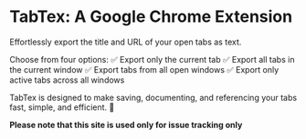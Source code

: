 # TabTex: A Google Chrome Extension

Effortlessly export the title and URL of your open tabs as text.

Choose from four options:
✅ Export only the current tab
✅ Export all tabs in the current window
✅ Export tabs from all open windows
✅ Export only active tabs across all windows

TabTex is designed to make saving, documenting, and referencing your tabs fast, simple, and efficient. 🚀


**Please note that this site is used only for issue tracking only**

